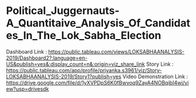 # Political_Juggernauts-A_Quantitaive_Analysis_Of_Candidates_In_The_Lok_Sabha_Election
Dashboard Link : https://public.tableau.com/views/LOKSABHAANALYSIS-2019/Dashboard2?:language=en-US&publish=yes&:display_count=n&:origin=viz_share_link
Story Link : https://public.tableau.com/app/profile/priyanka.s3961/viz/Story-LOKSABHAANALYSIS-2019/Story1?publish=yes
Video Demonstration Link : https://drive.google.com/file/d/1yXVPDpS6K0fBwvoq9ZayA4NOBqibI4wi/view?usp=drivesdk
